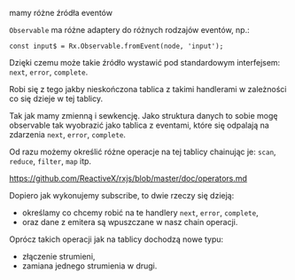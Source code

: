 mamy różne źródła eventów

`Observable` ma różne adaptery do różnych rodzajów eventów, np.:

```const node = document.querySelector('input[type=text]');
const input$ = Rx.Observable.fromEvent(node, 'input');
```

Dzięki czemu może takie źródło wystawić pod standardowym interfejsem: `next`, `error`, `complete`.

Robi się z tego jakby nieskończona tablica z takimi handlerami w zależności co się dzieje w tej tablicy.

Tak jak mamy zmienną i sewkencję. Jako struktura danych to sobie mogę observable tak wyobrazić jako tablica z eventami, które się odpalają na zdarzenia `next`, `error`, `complete`.

Od razu możemy określić różne operacje na tej tablicy chainując je: `scan`, `reduce`, `filter`, `map` itp.

https://github.com/ReactiveX/rxjs/blob/master/doc/operators.md

Dopiero jak wykonujemy subscribe, to dwie rzeczy się dzieją:

- określamy co chcemy robić na te handlery `next`, `error`, `complete`,
- oraz dane z emitera są wpuszczane w nasz chain operacji.

Oprócz takich operacji jak na tablicy dochodzą nowe typu:

- złączenie strumieni,
- zamiana jednego strumienia w drugi.